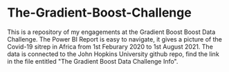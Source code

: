 # The-Gradient-Boost-Challenge
This is a repository of my engagements at the Gradient Boost Boost Data Challenge.
The Power BI Report is easy to navigate, it gives a picture of the Covid-19 sitrep in Africa from 1st Feburary 2020 to 1st August 2021.
The data is connected to the John Hopkins University github repo, find the link in the file entitled "The Gradient Boost Data Challenge Info".
